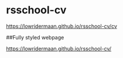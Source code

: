# rsschool-cv

https://lowridermaan.github.io/rsschool-cv/cv

##Fully styled webpage

https://lowridermaan.github.io/rsschool-cv/
